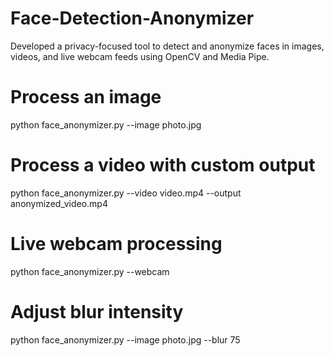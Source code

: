 # Face-Detection-Anonymizer
Developed a privacy-focused tool to detect and anonymize faces in images, videos, and live webcam feeds using OpenCV and Media Pipe.
# Process an image
python face_anonymizer.py --image photo.jpg

# Process a video with custom output
python face_anonymizer.py --video video.mp4 --output anonymized_video.mp4

# Live webcam processing
python face_anonymizer.py --webcam

# Adjust blur intensity
python face_anonymizer.py --image photo.jpg --blur 75
